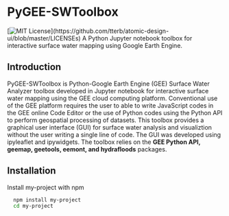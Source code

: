 # PyGEE-SWToolbox
[![MIT License](https://img.shields.io/apm/l/atomic-design-ui.svg?)](https://github.com/tterb/atomic-design-ui/blob/master/LICENSEs)  
A Python Jupyter notebook toolbox for interactive surface water mapping using 
Google Earth Engine. 

## Introduction
PyGEE-SWToolbox is Python-Google Earth Engine (GEE) Surface Water Analyzer toolbox
developed in Jupyter notebook for interactive surface water mapping using the GEE cloud 
computing platform. Conventional use of the GEE platform requires the user to able to write
JavaScript codes in the GEE online Code Editor or the use of Python codes using the Python 
API to perform geospatial processing of datasets. This toolbox provides a graphical user
interface (GUI) for surface water analysis and visualiztion without the user writing a 
single line of code. The GUI was developed using ipyleaflet and ipywidgets. The toolbox
relies on the <b>GEE Python API, geemap, geetools, eemont, and hydrafloods</b> packages.

## Installation 

Install my-project with npm

```bash 
  npm install my-project
  cd my-project
```
    